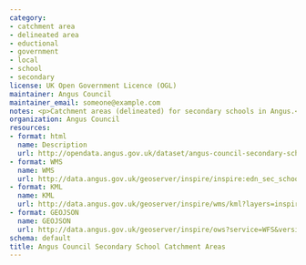 ```yaml
---
category:
- catchment area
- delineated area
- eductional
- government
- local
- school
- secondary
license: UK Open Government Licence (OGL)
maintainer: Angus Council
maintainer_email: someone@example.com
notes: <p>Catchment areas (delineated) for secondary schools in Angus.</p>
organization: Angus Council
resources:
- format: html
  name: Description
  url: http://opendata.angus.gov.uk/dataset/angus-council-secondary-school-catchment-areas
- format: WMS
  name: WMS
  url: http://data.angus.gov.uk/geoserver/inspire/inspire:edn_sec_schoolcatchment/wms?service=WMS&request=GetMap
- format: KML
  name: KML
  url: http://data.angus.gov.uk/geoserver/inspire/wms/kml?layers=inspire:edn_sec_schoolcatchment&mode=download
- format: GEOJSON
  name: GEOJSON
  url: http://data.angus.gov.uk/geoserver/inspire/ows?service=WFS&version=1.0.0&request=GetFeature&typeName=inspire:edn_sec_schoolcatchment&outputFormat=application%2Fjson&srsName=EPSG:3857
schema: default
title: Angus Council Secondary School Catchment Areas
---
```

